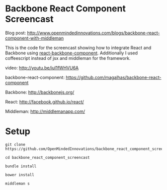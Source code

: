 Backbone React Component Screencast
==========

Blog post: http://www.openmindedinnovations.com/blogs/backbone-react-component-with-middleman

This is the code for the screencast showing how to integrate React and Backbone using [react-backbone-component](https://github.com/magalhas/backbone-react-component). Additionally I used coffeescript instead of jsx and middleman for the framework.

video: http://youtu.be/iul1fWHVU6A

backbone-react-component: https://github.com/magalhas/backbone-react-component

Backbone: http://backbonejs.org/

React: http://facebook.github.io/react/

Middleman: http://middlemanapp.com/


Setup
==========

```
git clone https://github.com/OpenMindedInnovations/backbone_react_component_screencast.git

cd backbone_react_component_screencast

bundle install

bower install

middleman s
```